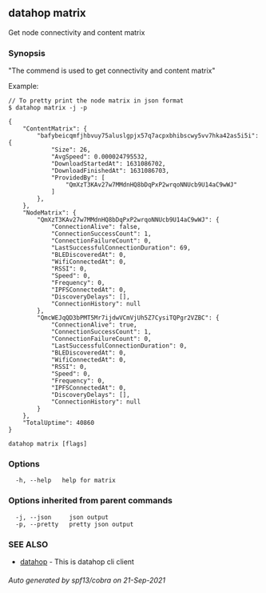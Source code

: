 ## datahop matrix

Get node connectivity and content matrix

### Synopsis


"The commend is used to get connectivity and 
content matrix"

Example:

	// To pretty print the node matrix in json format
	$ datahop matrix -j -p

	{
		"ContentMatrix": {
			"bafybeicqmfjhbvuy75aluslgpjx57q7acpxbhibscwy5vv7hka42as5i5i": {
				"Size": 26,
				"AvgSpeed": 0.000024795532,
				"DownloadStartedAt": 1631086702,
				"DownloadFinishedAt": 1631086703,
				"ProvidedBy": [
					"QmXzT3KAv27w7MMdnHQ8bDqPxP2wrqoNNUcb9U14aC9wWJ"
				]
			},
		},
		"NodeMatrix": {
			"QmXzT3KAv27w7MMdnHQ8bDqPxP2wrqoNNUcb9U14aC9wWJ": {
				"ConnectionAlive": false,
				"ConnectionSuccessCount": 1,
				"ConnectionFailureCount": 0,
				"LastSuccessfulConnectionDuration": 69,
				"BLEDiscoveredAt": 0,
				"WifiConnectedAt": 0,
				"RSSI": 0,
				"Speed": 0,
				"Frequency": 0,
				"IPFSConnectedAt": 0,
				"DiscoveryDelays": [],
				"ConnectionHistory": null
			},
			"QmcWEJqQD3bPMT5Mr7ijdwVCmVjUh5Z7CysiTQPgr2VZBC": {
				"ConnectionAlive": true,
				"ConnectionSuccessCount": 1,
				"ConnectionFailureCount": 0,
				"LastSuccessfulConnectionDuration": 0,
				"BLEDiscoveredAt": 0,
				"WifiConnectedAt": 0,
				"RSSI": 0,
				"Speed": 0,
				"Frequency": 0,
				"IPFSConnectedAt": 0,
				"DiscoveryDelays": [],
				"ConnectionHistory": null
			}
		},
		"TotalUptime": 40860
	}
		

```
datahop matrix [flags]
```

### Options

```
  -h, --help   help for matrix
```

### Options inherited from parent commands

```
  -j, --json     json output
  -p, --pretty   pretty json output
```

### SEE ALSO

* [datahop](datahop.md)	 - This is datahop cli client

###### Auto generated by spf13/cobra on 21-Sep-2021

